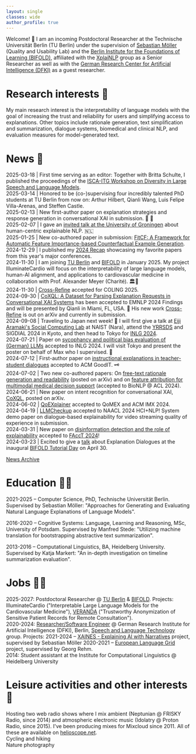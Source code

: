 ```yaml
---
layout: single
classes: wide
author_profile: true
---
```


Welcome! 👋 I am an incoming Postdoctoral Researcher at the Technische Universität Berlin (TU Berlin)
under the supervision of [Sebastian Möller](https://www.qu.tu-berlin.de/menue/team/professur/parameter/en/) (Quality and Usability Lab) and the [Berlin Institute for the Foundations of Learning (BIFOLD)](https://www.bifold.berlin/),
affiliated with the [XplaiNLP](https://xplainlp.github.io/authors/nils-feldhus/) group as a Senior Researcher
as well as with the [German Research Center for Artificial Intelligence (DFKI)](https://www.dfki.de/en/web/research/research-departments/speech-and-language-technology) as a guest researcher.

# Research interests 👀
My main research interest is the interpretability of language models with the goal of increasing the trust and reliability for users and simplifying access to explanations. Other topics include rationale generation, text simplification and summarization, dialogue systems, biomedical and clinical NLP, and evaluation measures for model-generated text.  

# News 🤩  
2025-03-18 | First time serving as an editor: Together with Britta Schulte, I published the proceedings of the [ISCA-ITG Workshop on Diversity in Large Speech and Language Models](https://arxiv.org/abs/2503.10298).  
2025-03-14 | Honored to be (co-)supervising four incredibly talented PhD students at TU Berlin from now on: Arthur Hilbert, Qianli Wang, Luis Felipe Villa-Arenas, and Steffen Castle.  
2025-02-13 | New first-author paper on explanation strategies and response generation in conversational XAI in submission. 🧮 💬  
2025-02-07 | I gave an [invited talk at the University of Groningen](./talks/index.md) about human-centric explainable NLP. 🇳🇱  
2025-01-25 | New co-authored paper in submission: [FitCF: A Framework for Automatic Feature Importance-based Counterfactual Example Generation](./publications/index.md#2025).  
2024-12-29 | I published my [2024 Recap](./recommended/2024.md) showcasing my favorite papers from this year's major conferences.  
2024-11-30 | I am joining [TU Berlin](https://www.tu.berlin/en/qu/ueber-uns/team-personen/senior-researchers/nils-feldhus) and [BIFOLD](https://www.bifold.berlin/) in January 2025. My project IlluminateCardio will focus on the interpretability of large language models, human-AI alignment, and applications to cardiovascular medicine in collaboration with Prof. Alexander Meyer (Charité). 🏛️🏥  
2024-11-30 | [Cross-Refine](./publications/index.md#2025) accepted for COLING 2025.  
2024-09-30 | [CoXQL: A Dataset for Parsing Explanation Requests in Conversational XAI Systems](./publications/index.md#2024) has been accepted to EMNLP 2024 Findings and will be presented by Qianli in Miami, FL, USA. 🗽 His new work [Cross-Refine](./publications/index.md#2024) is out on arXiv and currently in submission.  
2024-09-08 | Traveling to Japan next week! 🗾 I will first give a talk at [Eiji Aramaki's Social Computing Lab](https://luululu.com/en/) at NAIST (Nara), attend the [YRRSDS](https://sites.google.com/view/yrrsds2024/program) and SIGDIAL 2024 in Kyoto, and then head to Tokyo for [INLG 2024](https://inlg2024.github.io/program.html).  
2024-07-21 | Paper on [sycophancy and political bias evaluation of (German) LLMs](./publications/index.md#2024) accepted to INLG 2024. I will visit Tokyo and present the poster on behalf of Max who I supervised. 🗼  
2024-07-12 | First-author paper on [instructional explanations in teacher-student dialogues](./publications/index.md#2024) accepted to ACM GoodIT. 🗝  
2024-07-02 | Two new co-authored papers: On [free-text rationale generation and readability](./publications/index.md#2024) (posted on arXiv) and on [feature attribution for multimodal medical decision support](./publications/index.md#2024) (accepted to BioNLP @ ACL 2024).  
2024-06-21 | New paper on intent recognition for conversational XAI, [CoXQL](./publications/index.md#2024), posted on arXiv.  
2024-06-02 | [QoEXplainer](./publications/index.md#2024) accepted to QoMEX and ACM IMX 2024.  
2024-04-19 | [LLMCheckup](./publications/index.md#2024) accepted to NAACL 2024 HCI+NLP! System demo paper on dialogue-based explainability for video streaming quality of experience in submission.  
2024-03-31 | New paper on [disinformation detection and the role of explainability](./publications/index.md#2024) accepted to [FAccT 2024](https://facctconference.org/2024/)!  
2024-03-23 | Excited to give a [talk](./talks/index.md) about Explanation Dialogues at the inaugural [BIFOLD Tutorial Day](https://www.bifold.berlin/news-events/events/tutorial-day-foundation-models) on April 30.

[News Archive](old_news.md)



# Education 👨‍🎓
2021-2025 – Computer Science, PhD, Technische Universität Berlin. Supervised by Sebastian Möller: "Approaches for Generating and Evaluating Natural Language Explanations of Language Models".  

2016-2020 – Cognitive Systems: Language, Learning and Reasoning, MSc, University of Potsdam. Supervised by Manfred Stede: "Utilizing machine translation for bootstrapping abstractive text summarization".  

2013-2016 – Computational Linguistics, BA, Heidelberg University. Supervised by Katja Markert: "An in-depth investigation on timeline summarization evaluation".  

# Jobs 👨‍💼
2025-2027: Postdoctoral Researcher @ [TU Berlin](https://www.tu.berlin/en/qu/ueber-uns/team-personen/senior-researchers/nils-feldhus) & [BIFOLD](https://www.bifold.berlin/). Projects: IlluminateCardio ("Interpretable Large Language Models for the Cardiovascular Medicine"), [VERANDA](https://www.tu.berlin/qu/forschung/laufende-vergangene-projekte/laufende-projekte/veranda) ("Trustworthy Anonymization of Sensitive Patient Records for Remote Consultation").  
2020-2024: [Researcher/Software Engineer](https://www.dfki.de/en/web/about-us/employee/person/nife02) @ German Research Institute for Artificial Intelligence (DFKI), Berlin, [Speech and Language Technology](https://www.dfki.de/en/web/research/research-departments/speech-and-language-technology/) group. Projects: 2021-2024 – [XAINES - Explaining AI with Narratives](https://www.dfki.de/en/web/research/projects-and-publications/projects-overview/project/xaines) project, supervised by Sebastian Möller 2020-2021 – [European Language Grid](https://live.european-language-grid.eu/) project, supervised by Georg Rehm.  
2014: Student assistant at the Institute for Computational Linguistics @ Heidelberg University  



# Leisure activities and other interests 🎵
Hosting two web radio shows where I mix ambient (Neptunian @ FRISKY Radio, since 2014) and atmospheric electronic music (Idolatry @ Proton Radio, since 2015). I've been producing mixes for Mixcloud since 2011. All of these are available on [helioscope.net](https://helioscope.net/).  
Cycling and hiking  
Nature photography
